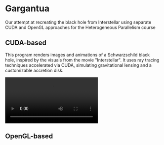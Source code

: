 # Gargantua

Our attempt at recreating the black hole from Interstellar using separate CUDA and OpenGL approaches for the Heterogeneous Parallelism course

## CUDA-based

This program renders images and animations of a Schwarzschild black hole, inspired by the visuals from the movie "Interstellar". It uses ray tracing techniques accelerated via CUDA, simulating gravitational lensing and a customizable accretion disk.

![CUDA Animation](assets/CUDA_BlackHole.mp4)

## OpenGL-based

